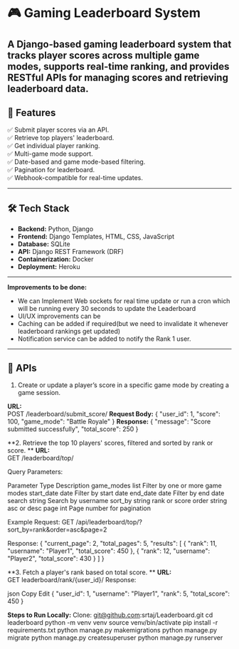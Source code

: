 # 🎮 Gaming Leaderboard System

A **Django-based gaming leaderboard system** that tracks player scores across multiple game modes, supports real-time ranking, and provides RESTful APIs for managing scores and retrieving leaderboard data.
---

## 🚀 **Features**
✅ Submit player scores via an API.  
✅ Retrieve top players' leaderboard.  
✅ Get individual player ranking.  
✅ Multi-game mode support.  
✅ Date-based and game mode-based filtering.  
✅ Pagination for leaderboard.   
✅ Webhook-compatible for real-time updates.   

---

## 🛠️ **Tech Stack**
- **Backend:** Python, Django  
- **Frontend:** Django Templates, HTML, CSS, JavaScript  
- **Database:** SQLite  
- **API:** Django REST Framework (DRF)    
- **Containerization:** Docker  
- **Deployment:** Heroku  

---
**Improvements to be done:**
- We can Implement Web sockets for real time update or run a cron which will be running every 30 seconds to update the Leaderboard
- UI/UX improvements can be
- Caching can be added if required(but we need to invalidate it whenever leaderboard rankings get updated)
- Notification service can be added to notify the Rank 1 user.
---

## 📂 **APIs**
1. Create or update a player’s score in a specific game mode by creating a game session.

**URL:**  
POST /leaderboard/submit_score/
**Request Body:**
{
  "user_id": 1,
  "score": 100,
  "game_mode": "Battle Royale"
}
**Response:**
{
  "message": "Score submitted successfully",
  "total_score": 250
}


**2. Retrieve the top 10 players' scores, filtered and sorted by rank or score.
**
**URL:**  
GET /leaderboard/top/

Query Parameters:

Parameter	Type	Description
game_modes	list	Filter by one or more game modes
start_date	date	Filter by start date
end_date	date	Filter by end date
search	string	Search by username
sort_by	string	rank or score
order	string	asc or desc
page	int	Page number for pagination

Example Request:
GET /api/leaderboard/top/?sort_by=rank&order=asc&page=2

Response:
{
  "current_page": 2,
  "total_pages": 5,
  "results": [
    {
      "rank": 11,
      "username": "Player1",
      "total_score": 450
    },
    {
      "rank": 12,
      "username": "Player2",
      "total_score": 430
    }
  ]
}

**3. Fetch a player's rank based on total score.
**
**URL:**  
GET leaderboard/rank/{user_id}/
Response:

json
Copy
Edit
{
  "user_id": 1,
  "username": "Player1",
  "rank": 5,
  "total_score": 450
}

**Steps to Run Locally:**
Clone: git@github.com:srtaj/Leaderboard.git
cd leaderboard
python -m venv venv
source venv/bin/activate
pip install -r requirements.txt
python manage.py makemigrations
python manage.py migrate
python manage.py createsuperuser
python manage.py runserver



